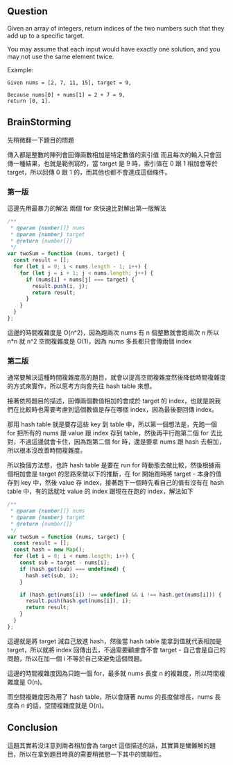 ## Question

Given an array of integers, return indices of the two numbers such that they add up to a specific target.

You may assume that each input would have exactly one solution, and you may not use the same element twice.

Example:

```
Given nums = [2, 7, 11, 15], target = 9,

Because nums[0] + nums[1] = 2 + 7 = 9,
return [0, 1].
```

## BrainStorming

先稍微翻一下題目的問題

傳入都是整數的陣列會回傳兩數相加是特定數值的索引值
而且每次的輸入只會回傳一種結果，也就是範例寫的，當 target 是 9 時，索引值在 0 跟 1 相加會等於 target，所以回傳 0 跟 1 的，而其他也都不會達成這個條件。

### 第一版

這邊先用最暴力的解法
兩個 for 來快速比對解出第一版解法

```javascript
/**
 * @param {number[]} nums
 * @param {number} target
 * @return {number[]}
 */
var twoSum = function (nums, target) {
  const result = [];
  for (let i = 0; i < nums.length - 1; i++) {
    for (let j = i + 1; j < nums.length; j++) {
      if (nums[i] + nums[j] === target) {
        result.push(i, j);
        return result;
      }
    }
  }
};
```

這邊的時間複雜度是 O(n^2)，因為跑兩次 nums 有 n 個整數就會跑兩次 n 所以 n\*n 就 n^2
空間複雜度是 O(1)，因為 nums 多長都只會傳兩個 index

### 第二版

通常要解決這種時間複雜度高的題目，就會以提高空間複雜度然後降低時間複雜度的方式來實作，所以思考方向會先往 hash table 來想。

接著依照題目的描述，回傳兩個數值相加的會成於 target 的 index，也就是說我們在比較時也需要考慮到這個數值是存在哪個 index，因為最後要回傳 index。

那用 hash table 就是要存這些 key 到 table 中，所以第一個想法是，先跑一個 for 把所有的 nums 跟 value 跟 index 存到 table，然後再平行跑第二個 for 去比對，不過這邊就會卡住，因為跑第二個 for 時，還是要拿 nums 跟 hash 去相加，所以根本沒改善時間複雜度。

所以換個方法想，也許 hash table 是要在 run for 時動態去做比較，然後根據兩個相加會是 target 的思路來做以下的推斷，在 for 開始跑時將 target - 本身的值存到 key 中，然後 value 存 index，接著跑下一個時先看自己的值有沒有在 hash table 中，有的話就吐 value 的 index 跟現在在跑的 index，解法如下

```javascript
/**
 * @param {number[]} nums
 * @param {number} target
 * @return {number[]}
 */
var twoSum = function (nums, target) {
  const result = [];
  const hash = new Map();
  for (let i = 0; i < nums.length; i++) {
    const sub = target - nums[i];
    if (hash.get(sub) === undefined) {
      hash.set(sub, i);
    }

    if (hash.get(nums[i]) !== undefined && i !== hash.get(nums[i])) {
      result.push(hash.get(nums[i]), i);
      return result;
    }
  }
};
```

這邊就是將 target 減自己放進 hash，然後當 hash table 能拿到值就代表相加是 target，所以就將 index 回傳出去，不過需要顧慮會不會 target - 自己會是自己的問題，所以在加一個 i 不等於自己來避免這個問題。

這邊的時間複雜度因為只跑一個 for，最多就 nums 長度 n 的複雜度，所以時間複雜度是 O(n)。

而空間複雜度因為用了 hash table，所以會隨著 nums 的長度做增長，nums 長度為 n 的話，空間複雜度就是 O(n)。

## Conclusion

這題其實若沒注意到兩者相加會為 target 這個描述的話，其實算是蠻難解的題目，所以在拿到題目時真的需要稍微想一下其中的關聯性。
